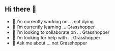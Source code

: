 ## Hi there 👋


- 🔭 I’m currently working on ... not dying
- 🌱 I’m currently learning ... Grasshopper
- 👯 I’m looking to collaborate on ... Grasshopper
- 🤔 I’m looking for help with ... Grasshopper
- 💬 Ask me about ... not Grasshopper

